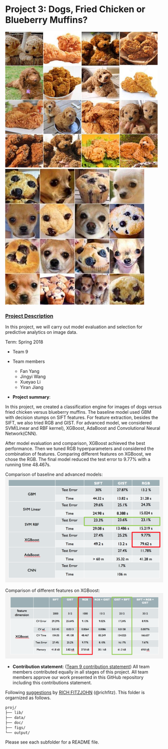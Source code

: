 # Project 3: Dogs, Fried Chicken or Blueberry Muffins?
![image](figs/chicken.png)
![image](figs/muffin.png)

### [Project Description](https://github.com/TZstatsADS/ADS_Teaching/blob/master/Projects_StarterCodes/Project3_PoodleKFC/doc/project3_desc.md)

In this project, we will carry out model evaluation and selection for predictive analytics on image data. 

Term: Spring 2018

+ Team 9
+ Team members
	+ Fan Yang
	+ Jingyi Wang
	+ Xueyao Li
	+ Yiran Jiang

+ **Project summary**: 

In this project, we created a classification engine for images of dogs versus fried chicken versus blueberry muffins. The baseline model used GBM with decision stumps on SIFT features. For feature extraction, besides the SIFT, we also tried RGB and GIST. For advanced model, we considered SVM(Linear and RBF kernel), XGBoost, AdaBoost and Convolutional Neural Network(CNN).

After model evaluation and comparison, XGBoost achieved the best performance. Then we tuned RGB hyperparameters and considered the combination of features. Comparing different features on XGBoost, we chose the RGB. The final model reduced the test error to 9.77% with a running time 48.467s.

Comparison of baseline and advanced models:
![model selection](figs/model.png)

Comparison of different features on XGBoost:
![feature selection](figs/feature.png)

+ **Contribution statement**: ([Team 9 contribution statement](doc/a_note_on_contributions.md)) 
All team members contributed equally in all stages of this project. All team members approve our work presented in this GitHub repository including this contributions statement. 

Following [suggestions](http://nicercode.github.io/blog/2013-04-05-projects/) by [RICH FITZJOHN](http://nicercode.github.io/about/#Team) (@richfitz). This folder is orgarnized as follows.

```
proj/
├── lib/
├── data/
├── doc/
├── figs/
└── output/
```

Please see each subfolder for a README file.
